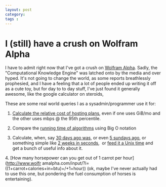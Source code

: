 ```yaml
---
layout: post
category: 
tags : 
---
```



# I (still) have a crush on Wolfram Alpha

I have to admit right now that I've got a crush on [Wolfram
Alpha](http://www.wolframalpha.com). Sadly, the "Computational Knowledge
Engine" was latched onto by the media and over hyped. It's not going to change
the world, as some reports breathlessly prophesied, and I have a feeling that
a lot of people ended up writing it off as a cute toy, but for day to to day
stuff, I've just found it generally awesome, like the google calculator on
steroids,

These are some real world queries I as a sysadmin/programmer use it for:

1. [Calculate the relative cost of hosting plans](http://www.wolframalpha.com/input/?i=12000+gb+per+month+at+%240.30/gb+vs+(200+mbps)+at+%249/mbps/month), even if one uses GiB/mo and the other uses mbps @ the 95th percentile.

2. Compare the [running time of algorithms](http://www.wolframalpha.com/input/?i=Plot+%5B%7B1%2Clog+x%2Cx%2C+x+log+x%7D%2C+%7Bx%2C+1%2C+10%7D%5D+) using Big O notation

3. Calculate, when, say [30 days ago was](http://www.wolframalpha.com/input/?i=30+days+ago), or even [5 sundays ago](http://www.wolframalpha.com/input/?i=5+sundays+ago), or something simple like [2 weeks in seconds](http://www.wolframalpha.com/input/?i=2+weeks+in+seconds),  or [feed it a Unix time](http://www.wolframalpha.com/input/?i=unixtime+1271994103) and get a bunch of useful info about it. 

4. [How many horsepower can you get out of 1 carrot per hour](http://www.wolfr
amalpha.com/input/?i=((1+carrot+calories+in+btu)+/+1+hour)) (ok, maybe I've
never actually had to use this one, but pondering the fuel consumption of
horses is entertaining).

